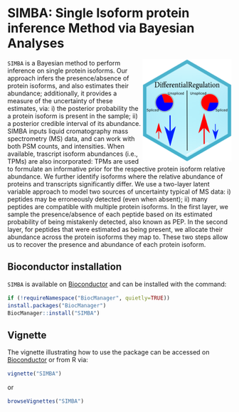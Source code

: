 # SIMBA: Single Isoform protein inference Method via Bayesian Analyses

<img src="inst/extdata/SIMBA.png" width="200" align="right"/> 

`SIMBA` is a Bayesian method to perform inference on single protein isoforms.
Our approach infers the presence/absence of protein isoforms, and also estimates their abundance;
additionally, it provides a measure of the uncertainty of these estimates, via:
i) the posterior probability the a protein isoform is present in the sample;
ii) a posterior credible interval of its abundance.
SIMBA inputs liquid cromatography mass spectrometry (MS) data,
and can work with both PSM counts, and intensities.
When available, trascript isoform abundances (i.e., TPMs) are also incorporated:
TPMs are used to formulate an informative prior for the respective protein isoform relative abundance.
We further identify isoforms where the relative abundance of proteins and transcripts significantly differ.
We use a two-layer latent variable approach to model two sources of uncertainty typical of MS data:
i) peptides may be erroneously detected (even when absent);
ii) many peptides are compatible with multiple protein isoforms.
In the first layer, we sample the presence/absence of each peptide based on its estimated probability 
of being mistakenly detected, also known as PEP.
In the second layer, for peptides that were estimated as being present, 
we allocate their abundance across the protein isoforms they map to.
These two steps allow us to recover the presence and abundance of each protein isoform.

## Bioconductor installation 
`SIMBA` is available on [Bioconductor](https://bioconductor.org/packages/SIMBA) and can be installed with the command:
``` r
if (!requireNamespace("BiocManager", quietly=TRUE))
install.packages("BiocManager")
BiocManager::install("SIMBA")
```

## Vignette
The vignette illustrating how to use the package can be accessed on 
[Bioconductor](https://bioconductor.org/packages/SIMBA)
or from R via:
``` r
vignette("SIMBA")
```
or
``` r
browseVignettes("SIMBA")
```
